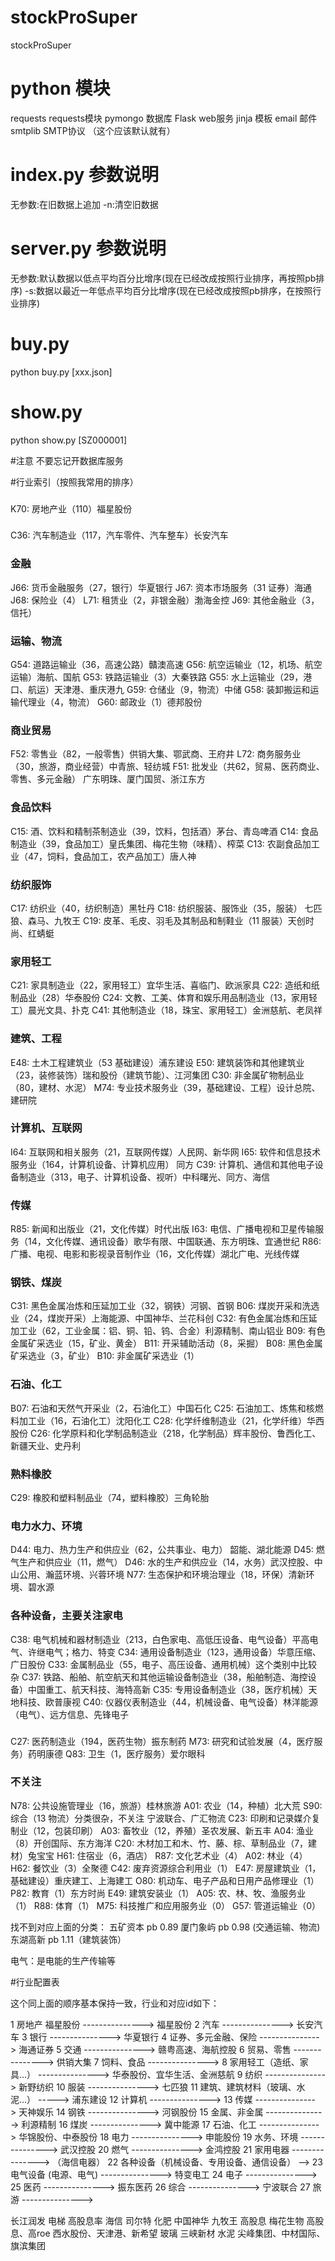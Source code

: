 # stockProSuper
stockProSuper

# python 模块
requests requests模块
pymongo 数据库
Flask   web服务
jinja   模板
email   邮件
smtplib SMTP协议 （这个应该默认就有）

# index.py 参数说明
无参数:在旧数据上追加
-n:清空旧数据 

# server.py 参数说明
无参数:默认数据以低点平均百分比增序(现在已经改成按照行业排序，再按照pb排序)
-s:数据以最近一年低点平均百分比增序(现在已经改成按照pb排序，在按照行业排序)

# buy.py 
python buy.py [xxx.json]

# show.py
python show.py [SZ000001]

#注意
不要忘记开数据库服务





#行业索引（按照我常用的排序）

###
K70: 房地产业（110）福星股份

###
C36: 汽车制造业（117，汽车零件、汽车整车）长安汽车

### 金融
J66: 货币金融服务（27，银行）华夏银行
J67: 资本市场服务（31 证券）海通
J68: 保险业（4）
L71: 租赁业（2，非银金融）渤海金控
J69: 其他金融业（3，信托）

### 运输、物流
G54: 道路运输业（36，高速公路）贛澳高速
G56: 航空运输业（12，机场、航空运输）海航、国航
G53: 铁路运输业（3）大秦铁路
G55: 水上运输业（29，港口、航运）天津港、重庆港九
G59: 仓储业（9，物流）中储
G58: 装卸搬运和运输代理业（4，物流）
G60: 邮政业（1）德邦股份

### 商业贸易
F52: 零售业（82，一般零售）供销大集、鄂武商、王府井
L72: 商务服务业（30，旅游，商业经营）中青旅、轻纺城
F51: 批发业（共62，贸易、医药商业、零售、多元金融） 广东明珠、厦门国贸、浙江东方
### 食品饮料
C15: 酒、饮料和精制茶制造业（39，饮料，包括酒）茅台、青岛啤酒
C14: 食品制造业（39，食品加工）皇氏集团、梅花生物（味精）、榨菜
C13: 农副食品加工业（47，饲料，食品加工，农产品加工）唐人神
### 纺织服饰
C17: 纺织业（40，纺织制造）黑牡丹
C18: 纺织服装、服饰业（35，服装） 七匹狼、森马、九牧王
C19: 皮革、毛皮、羽毛及其制品和制鞋业（11 服装）天创时尚、红蜻蜓
### 家用轻工
C21: 家具制造业（22，家用轻工）宜华生活、喜临门、欧派家具
C22: 造纸和纸制品业（28）华泰股份
C24: 文教、工美、体育和娱乐用品制造业（13，家用轻工）晨光文具、扑克
C41: 其他制造业（18，珠宝、家用轻工）金洲慈航、老凤祥

### 建筑、工程
E48: 土木工程建筑业（53 基础建设）浦东建设
E50: 建筑装饰和其他建筑业（23，装修装饰）瑞和股份（建筑节能）、江河集团
C30: 非金属矿物制品业（80，建材、水泥）
M74: 专业技术服务业（39，基础建设、工程）设计总院、建研院

### 计算机、互联网
I64: 互联网和相关服务（21，互联网传媒）人民网、新华网
I65: 软件和信息技术服务业（164，计算机设备、计算机应用） 同方
C39: 计算机、通信和其他电子设备制造业（313，电子、计算机设备、视听）中科曙光、同方、海信
### 传媒
R85: 新闻和出版业（21，文化传媒）时代出版
I63: 电信、广播电视和卫星传输服务（14，文化传媒、通讯设备）歌华有限、中国联通、东方明珠、宜通世纪
R86: 广播、电视、电影和影视录音制作业（16，文化传媒）湖北广电、光线传媒

### 钢铁、煤炭
C31: 黑色金属冶炼和压延加工业（32，钢铁）河钢、首钢
B06: 煤炭开采和洗选业（24，煤炭开采）上海能源、中国神华、兰花科创
C32: 有色金属冶炼和压延加工业（62，工业金属：铝、铜、铅、钨、合金）利源精制、南山铝业
B09: 有色金属矿采选业（15，矿业、黄金）
B11: 开采辅助活动（8，采掘）
B08: 黑色金属矿采选业（3，矿业）
B10: 非金属矿采选业（1）
### 石油、化工
B07: 石油和天然气开采业（2，石油化工）中国石化
C25: 石油加工、炼焦和核燃料加工业（16，石油化工）沈阳化工
C28: 化学纤维制造业（21，化学纤维）华西股份
C26: 化学原料和化学制品制造业（218，化学制品）辉丰股份、鲁西化工、新疆天业、史丹利
### 熟料橡胶
C29: 橡胶和塑料制品业（74，塑料橡胶）三角轮胎

### 电力水力、环境
D44: 电力、热力生产和供应业（62，公共事业、电力） 韶能、湖北能源
D45: 燃气生产和供应业（11，燃气）
D46: 水的生产和供应业（14，水务）武汉控股、中山公用、瀚蓝环境、兴蓉环境
N77: 生态保护和环境治理业（18，环保）清新环境、碧水源

### 各种设备，主要关注家电
C38: 电气机械和器材制造业（213，白色家电、高低压设备、电气设备）平高电气、许继电气；格力、特变
C34: 通用设备制造业（123，通用设备）华意压缩、广日股份
C33: 金属制品业（55，电子、高压设备、通用机械）这个类别中比较杂
C37: 铁路、船舶、航空航天和其他运输设备制造业（38，船舶制造、海控设备）中国重工、航天科技、海特高新
C35: 专用设备制造业（38，医疗机械）天地科技、欧普康视
C40: 仪器仪表制造业（44，机械设备、电气设备）林洋能源（电气）、远方信息、先锋电子

###
C27: 医药制造业（194，医药生物）振东制药
M73: 研究和试验发展（4，医疗服务）药明康德
Q83: 卫生（1，医疗服务）爱尔眼科

### 不关注
N78: 公共设施管理业（16，旅游）桂林旅游 
A01: 农业（14，种植）北大荒
S90: 综合（13 物流）分类很杂，不关注  宁波联合、广汇物流
C23: 印刷和记录媒介复制业（12，包装印刷）
A03: 畜牧业（12，养殖）圣农发展、新五丰
A04: 渔业（8）开创国际、东方海洋
C20: 木材加工和木、竹、藤、棕、草制品业（7，建材）兔宝宝
H61: 住宿业（6，酒店）
R87: 文化艺术业（4）
A02: 林业（4）
H62: 餐饮业（3）全聚德
C42: 废弃资源综合利用业（1）
E47: 房屋建筑业（1，基础建设）重庆建工、上海建工
O80: 机动车、电子产品和日用产品修理业（1）
P82: 教育（1）东方时尚
E49: 建筑安装业（1）
A05: 农、林、牧、渔服务业（1）
R88: 体育（1）
M75: 科技推广和应用服务业（0）
G57: 管道运输业（0）


找不到对应上面的分类：
五矿资本 pb 0.89
厦门象屿 pb 0.98 (交通运输、物流)
东湖高新 pb 1.11（建筑装饰）

电气：是电能的生产传输等



#行业配置表

这个同上面的顺序基本保持一致，行业和对应id如下：

1 房地产 福星股份           ---------------> 福星股份
2 汽车                    ---------------> 长安汽车
3 银行                    ---------------> 华夏银行
4 证券、多元金融、保险       ---------------> 海通证券
5 交通                    ---------------> 赣粤高速、海航控股
6 贸易、零售               ---------------> 供销大集
7 饲料、食品               ---------------> 
8 家用轻工（造纸、家具...）  ---------------> 华泰股份、宜华生活、金洲慈航
9 纺织                    ---------------> 新野纺织
10 服装                   ---------------> 七匹狼
11 建筑、建筑材料（玻璃、水泥...）      -----> 浦东建设
12 计算机                 ---------------> 
13 传媒                  ---------------> 天神娱乐
14 钢铁                  ---------------> 河钢股份
15 金属、非金属           ---------------> 利源精制
16 煤炭                  ---------------> 冀中能源
17 石油、化工             ---------------> 华锦股份、中泰股份
18 电力                  ---------------> 申能股份
19 水务、环境             ---------------> 武汉控股
20 燃气                  ---------------> 金鸿控股
21 家用电器               ---------------> （海信电器）
22 各种设备（机械设备、专用设备、通信设备） --> 
23 电气设备 (电源、电气)   ---------------> 特变电工
24 电子                  ---------------> 
25 医药                  ---------------> 振东医药
26 综合                  ---------------> 宁波联合
27 旅游                  ---------------> 


长江润发 电梯 高股息率
海信
司尔特 化肥
中国神华
九牧王 高股息
梅花生物 高股息、高roe
西水股份、天津港、新希望
玻璃 三峡新材
水泥 尖峰集团、中材国际、旗滨集团
